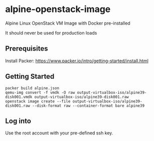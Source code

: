 # alpine-openstack-image
Alpine Linux OpenStack VM Image with Docker pre-installed

It should never be used for production loads

## Prerequisites

Install Packer: https://www.packer.io/intro/getting-started/install.html

## Getting Started

```
packer build alpine.json
qemu-img convert -f vmdk -O raw output-virtualbox-iso/alpine39-disk001.vmdk output-virtualbox-iso/alpine39-disk001.raw
openstack image create --file output-virtualbox-iso/alpine39-disk001.raw --disk-format raw --container-format bare alpine39
```

## Log into

Use the root account with your pre-defined ssh key.

